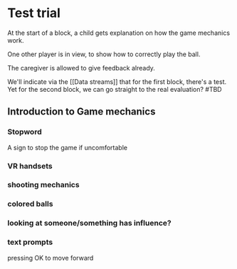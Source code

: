 # Test trial


At the start of a block, a child gets explanation on how the game mechanics work.

One other player is in view, to show how to correctly play the ball.


The caregiver is allowed to give feedback already.

We'll indicate via the [[Data streams]] that for the first block, there's a test. Yet for the second block, we can go straight to the real evaluation? #TBD 


## Introduction to Game mechanics

### Stopword

A sign to stop the game if uncomfortable

### VR handsets

### shooting mechanics

### colored balls

### looking at someone/something has influence?


### text prompts

pressing OK to move forward

